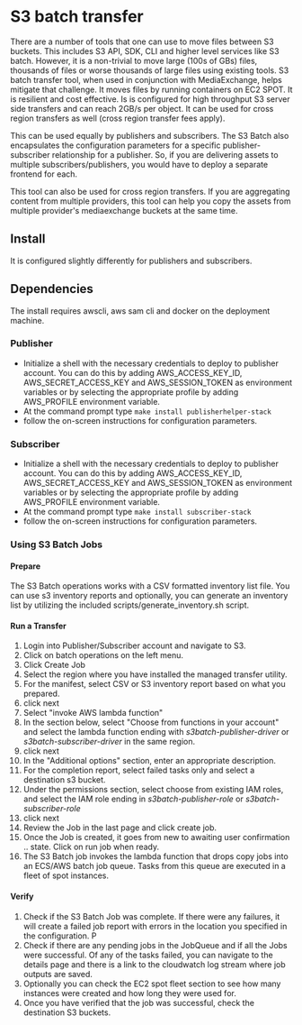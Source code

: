 # S3 batch transfer

There are a number of tools that one can use to move files between S3 buckets. This includes S3 API, SDK, CLI and higher level services like S3 batch. However, it is a non-trivial to move large (100s of GBs) files, thousands of files or worse thousands of large files using existing tools. S3 batch transfer tool, when used in conjunction with MediaExchange, helps mitigate that challenge. It moves files by running containers on EC2 SPOT. It is resilient and  cost effective. Is is configured for high throughput S3 server side transfers and can reach 2GB/s per object. It can be used for cross region transfers as well (cross region transfer fees apply).

This can be used equally by publishers and subscribers. The S3 Batch also encapsulates the configuration parameters for a specific publisher-subscriber relationship for a publisher. So, if you are delivering assets to multiple subscribers/publishers, you would have to deploy a separate frontend for each.

This tool can also be used for cross region transfers. If you are aggregating content from multiple providers, this tool can help you copy the assets from multiple provider's mediaexchange buckets at the same time.  

## Install
It is configured slightly differently for publishers and subscribers.

## Dependencies
The install requires awscli, aws sam cli and docker on the deployment machine.

### Publisher
* Initialize a shell with the necessary credentials to deploy to publisher account. You can do this by adding AWS_ACCESS_KEY_ID, AWS_SECRET_ACCESS_KEY and AWS_SESSION_TOKEN as environment variables or by selecting the appropriate profile by adding AWS_PROFILE environment variable.
* At the command prompt type `make install publisherhelper-stack`
* follow the on-screen instructions for configuration parameters.

### Subscriber
* Initialize a shell with the necessary credentials to deploy to publisher account. You can do this by adding AWS_ACCESS_KEY_ID, AWS_SECRET_ACCESS_KEY and AWS_SESSION_TOKEN as environment variables or by selecting the appropriate profile by adding AWS_PROFILE environment variable.
* At the command prompt type `make install subscriber-stack`
* follow the on-screen instructions for configuration parameters.

### Using S3 Batch Jobs

#### Prepare
The S3 Batch operations works with a CSV formatted inventory list file. You can use s3 inventory reports and optionally, you can generate an inventory list by utilizing the included scripts/generate_inventory.sh script.

#### Run a Transfer

1. Login into Publisher/Subscriber account and navigate to S3.
1. Click on batch operations on the left menu.
1. Click Create Job
  1. Select the region where you have installed the managed transfer utility.
  1. For the manifest, select CSV or S3 inventory report based on what you prepared.
  1. click next
  1. Select "invoke AWS lambda function"
  1. In the section below, select "Choose from functions in your account" and select the lambda function ending with _s3batch-publisher-driver_ or _s3batch-subscriber-driver_ in the same region.
  1. click next
  1. In the "Additional options" section, enter an appropriate description.
  1. For the completion report, select failed tasks only and select a destination s3 bucket.
  1. Under the permissions section, select choose from existing IAM roles, and select the IAM role ending in _s3batch-publisher-role_ or _s3batch-subscriber-role_
  1. click next
  1. Review the Job in the last page and click create job.
1. Once the Job is created, it goes from new to awaiting user confirmation .. state. Click on run job when ready.
1. The S3 Batch job invokes the lambda function that drops copy jobs into an ECS/AWS batch job queue. Tasks from this queue are executed in a fleet of spot instances.  

#### Verify

1. Check if the S3 Batch Job was complete. If there were any failures, it will create a failed job report with errors in the location you specified in the configuration. P
1. Check if there are any pending jobs in the JobQueue and if all the Jobs were successful. Of any of the tasks failed, you can navigate to the details page and there is a link to the cloudwatch log stream where job outputs are saved.
1. Optionally you can check the EC2 spot fleet section to see how many instances were created and how long they were used for.
1. Once you have verified that the job was successful, check the destination S3 buckets.
